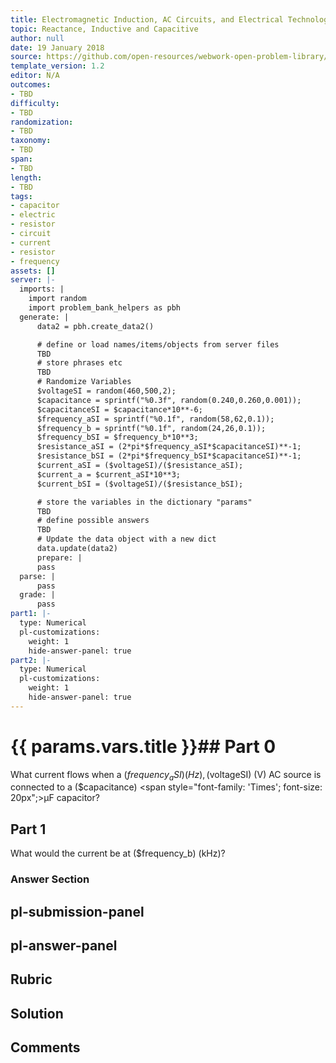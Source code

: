 ```yaml
---
title: Electromagnetic Induction, AC Circuits, and Electrical Technologies
topic: Reactance, Inductive and Capacitive
author: null
date: 19 January 2018
source: https://github.com/open-resources/webwork-open-problem-library/tree/master/Contrib/BrockPhysics/College_Physics_Urone/23.Electromagnetic_Induction_AC_Circuits_and_Electrical_Technologies/23-11.Reactance_Inductive_and_Capacitive/NU_U17_23_11_006.pg
template_version: 1.2
editor: N/A
outcomes:
- TBD
difficulty:
- TBD
randomization:
- TBD
taxonomy:
- TBD
span:
- TBD
length:
- TBD
tags:
- capacitor
- electric
- resistor
- circuit
- current
- resistor
- frequency
assets: []
server: |-
  imports: |
    import random
    import problem_bank_helpers as pbh
  generate: |
      data2 = pbh.create_data2()

      # define or load names/items/objects from server files
      TBD
      # store phrases etc
      TBD
      # Randomize Variables
      $voltageSI = random(460,500,2);
      $capacitance = sprintf("%0.3f", random(0.240,0.260,0.001));
      $capacitanceSI = $capacitance*10**-6;
      $frequency_aSI = sprintf("%0.1f", random(58,62,0.1));
      $frequency_b = sprintf("%0.1f", random(24,26,0.1));
      $frequency_bSI = $frequency_b*10**3;
      $resistance_aSI = (2*pi*$frequency_aSI*$capacitanceSI)**-1;
      $resistance_bSI = (2*pi*$frequency_bSI*$capacitanceSI)**-1;
      $current_aSI = ($voltageSI)/($resistance_aSI);
      $current_a = $current_aSI*10**3;
      $current_bSI = ($voltageSI)/($resistance_bSI);

      # store the variables in the dictionary "params"
      TBD
      # define possible answers
      TBD
      # Update the data object with a new dict
      data.update(data2)
      prepare: |
      pass
  parse: |
      pass
  grade: |
      pass
part1: |-
  type: Numerical
  pl-customizations:
    weight: 1
    hide-answer-panel: true
part2: |-
  type: Numerical
  pl-customizations:
    weight: 1
    hide-answer-panel: true
---
```


# {{ params.vars.title }}## Part 0 
What current flows when a ($frequency_aSI) (Hz), ($voltageSI) (V) AC source is connected to a ($capacitance) <span style="font-family: 'Times'; font-size: 20px";>&mu;F</span> capacitor? 
## Part 1 
What would the current be at ($frequency_b) (kHz)? 


### Answer Section 


## pl-submission-panel 


## pl-answer-panel 


## Rubric 


## Solution 


## Comments 


